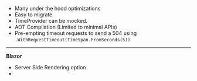 - Many under the hood optimizations
- Easy to migrate
- TimeProvider can be mocked.
- AOT Compilation (Limited to minimal APIs)
- Pre-empting timeout requests to send a 504 using `.WithRequestTimeout(TimeSpan.FromSeconds(5))`

---

**Blazor**

- Server Side Rendering option
- 